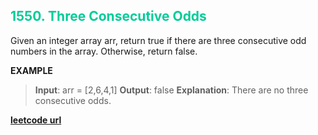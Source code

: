 <h2 style="color:#0C9;">1550. Three Consecutive Odds</h2>

Given an integer array arr, return true if there are three consecutive odd numbers in the array. Otherwise, return false.

**EXAMPLE**
>**Input**: arr = [2,6,4,1]
>**Output**: false
>**Explanation**: There are no three consecutive odds.

**[leetcode url](https://leetcode.com/problems/three-consecutive-odds/description/)**
